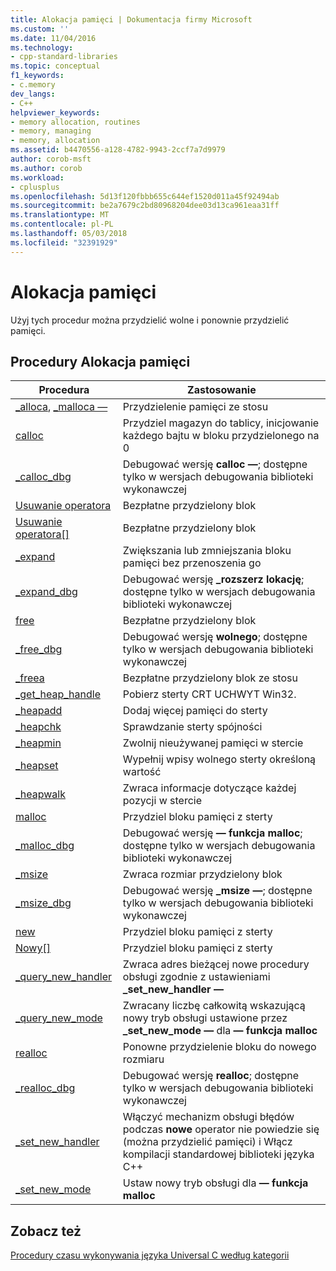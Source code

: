 ```yaml
---
title: Alokacja pamięci | Dokumentacja firmy Microsoft
ms.custom: ''
ms.date: 11/04/2016
ms.technology:
- cpp-standard-libraries
ms.topic: conceptual
f1_keywords:
- c.memory
dev_langs:
- C++
helpviewer_keywords:
- memory allocation, routines
- memory, managing
- memory, allocation
ms.assetid: b4470556-a128-4782-9943-2ccf7a7d9979
author: corob-msft
ms.author: corob
ms.workload:
- cplusplus
ms.openlocfilehash: 5d13f120fbbb655c644ef1520d011a45f92494ab
ms.sourcegitcommit: be2a7679c2bd80968204dee03d13ca961eaa31ff
ms.translationtype: MT
ms.contentlocale: pl-PL
ms.lasthandoff: 05/03/2018
ms.locfileid: "32391929"
---
```

# <a name="memory-allocation"></a>Alokacja pamięci

Użyj tych procedur można przydzielić wolne i ponownie przydzielić pamięci.

## <a name="memory-allocation-routines"></a>Procedury Alokacja pamięci

|Procedura|Zastosowanie|
|-------------|---------|
|[_alloca](../c-runtime-library/reference/alloca.md), [_malloca —](../c-runtime-library/reference/malloca.md)|Przydzielenie pamięci ze stosu|
|[calloc](../c-runtime-library/reference/calloc.md)|Przydziel magazyn do tablicy, inicjowanie każdego bajtu w bloku przydzielonego na 0|
|[_calloc_dbg](../c-runtime-library/reference/calloc-dbg.md)|Debugować wersję **calloc —**; dostępne tylko w wersjach debugowania biblioteki wykonawczej|
|[Usuwanie operatora](../c-runtime-library/operator-delete-crt.md)|Bezpłatne przydzielony blok|
|[Usuwanie operatora&#91;&#93;](../c-runtime-library/delete-operator-crt.md)|Bezpłatne przydzielony blok|
|[_expand](../c-runtime-library/reference/expand.md)|Zwiększania lub zmniejszania bloku pamięci bez przenoszenia go|
|[_expand_dbg](../c-runtime-library/reference/expand-dbg.md)|Debugować wersję **_rozszerz lokację**; dostępne tylko w wersjach debugowania biblioteki wykonawczej|
|[free](../c-runtime-library/reference/free.md)|Bezpłatne przydzielony blok|
|[_free_dbg](../c-runtime-library/reference/free-dbg.md)|Debugować wersję **wolnego**; dostępne tylko w wersjach debugowania biblioteki wykonawczej|
|[_freea](../c-runtime-library/reference/freea.md)|Bezpłatne przydzielony blok ze stosu|
|[_get_heap_handle](../c-runtime-library/reference/get-heap-handle.md)|Pobierz sterty CRT UCHWYT Win32.|
|[_heapadd](../c-runtime-library/heapadd.md)|Dodaj więcej pamięci do sterty|
|[_heapchk](../c-runtime-library/reference/heapchk.md)|Sprawdzanie sterty spójności|
|[_heapmin](../c-runtime-library/reference/heapmin.md)|Zwolnij nieużywanej pamięci w stercie|
|[_heapset](../c-runtime-library/heapset.md)|Wypełnij wpisy wolnego sterty określoną wartość|
|[_heapwalk](../c-runtime-library/reference/heapwalk.md)|Zwraca informacje dotyczące każdej pozycji w stercie|
|[malloc](../c-runtime-library/reference/malloc.md)|Przydziel bloku pamięci z sterty|
|[_malloc_dbg](../c-runtime-library/reference/malloc-dbg.md)|Debugować wersję **— funkcja malloc**; dostępne tylko w wersjach debugowania biblioteki wykonawczej|
|[_msize](../c-runtime-library/reference/msize.md)|Zwraca rozmiar przydzielony blok|
|[_msize_dbg](../c-runtime-library/reference/msize-dbg.md)|Debugować wersję **_msize —**; dostępne tylko w wersjach debugowania biblioteki wykonawczej|
|[new](../c-runtime-library/operator-new-crt.md)|Przydziel bloku pamięci z sterty|
|[Nowy&#91;&#93;](../c-runtime-library/new-operator-crt.md)|Przydziel bloku pamięci z sterty|
|[_query_new_handler](../c-runtime-library/reference/query-new-handler.md)|Zwraca adres bieżącej nowe procedury obsługi zgodnie z ustawieniami **_set_new_handler —**|
|[_query_new_mode](../c-runtime-library/reference/query-new-mode.md)|Zwracany liczbę całkowitą wskazującą nowy tryb obsługi ustawione przez **_set_new_mode —** dla **— funkcja malloc**|
|[realloc](../c-runtime-library/reference/realloc.md)|Ponowne przydzielenie bloku do nowego rozmiaru|
|[_realloc_dbg](../c-runtime-library/reference/realloc-dbg.md)|Debugować wersję **realloc**; dostępne tylko w wersjach debugowania biblioteki wykonawczej|
|[_set_new_handler](../c-runtime-library/reference/set-new-handler.md)|Włączyć mechanizm obsługi błędów podczas **nowe** operator nie powiedzie się (można przydzielić pamięci) i Włącz kompilacji standardowej biblioteki języka C++|
|[_set_new_mode](../c-runtime-library/reference/set-new-mode.md)|Ustaw nowy tryb obsługi dla **— funkcja malloc**|

## <a name="see-also"></a>Zobacz też

[Procedury czasu wykonywania języka Universal C według kategorii](../c-runtime-library/run-time-routines-by-category.md)<br/>
